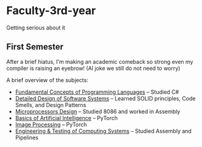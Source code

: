 # Faculty-3rd-year
Getting serious about it

## First Semester
After a brief hiatus, I'm making an academic comeback so strong even my compiler is raising an eyebrow! (AI joke we still do not need to worry)

A brief overview of the subjects:

- [Fundamental Concepts of Programming Languages](./cflp) – Studied C#
- [Detailed Design of Software Systems](./pdss) – Learned SOLID principles, Code Smells, and Design Patterns
- [Microprocessors Design](./pm) – Studied 8086 and worked in Assembly
- [Basics of Artificial Intelligence](./bia) – PyTorch
- [Image Processing](./pi) – PyTorch
- [Engineering & Testing of Computing Systems](./itsc) – Studied Assembly and Pipelines


